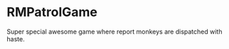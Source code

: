RMPatrolGame
============

Super special awesome game where report monkeys are dispatched with haste.
